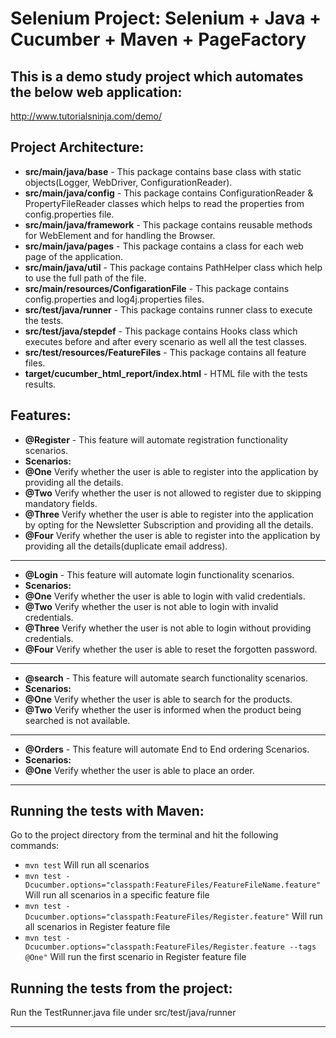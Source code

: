Selenium Project: Selenium + Java + Cucumber + Maven + PageFactory
=================

This is a demo study project which automates the below web application:
----------------
 http://www.tutorialsninja.com/demo/ 



Project Architecture:
-------------------

* **src/main/java/base** - This package contains base class with static objects(Logger, WebDriver, ConfigurationReader).
* **src/main/java/config** - This package contains ConfigurationReader & PropertyFileReader classes which helps to read the properties from config.properties file.
* **src/main/java/framework** - This package contains reusable methods for WebElement and for handling the Browser.
* **src/main/java/pages**  - This package contains a class for each web page of the application.
* **src/main/java/util** - This package contains PathHelper class which help to use the full path of the file.
* **src/main/resources/ConfigarationFile** - This package contains config.properties and log4j.properties files.
* **src/test/java/runner** - This package contains runner class to execute the tests.
* **src/test/java/stepdef** - This package contains Hooks class which executes before and after every scenario as well all the test classes.
* **src/test/resources/FeatureFiles** - This package contains all feature files.
* **target/cucumber_html_report/index.html** - HTML file with the tests results. 




Features: 
-------------
* **@Register** - This feature will automate registration functionality scenarios. 
* **Scenarios:**
* **@One**   Verify whether the user is able to register into the application by providing all the details.
* **@Two**   Verify whether the user is not allowed to register due to skipping mandatory fields.
* **@Three** Verify whether the user is able to register into the application by opting for the Newsletter Subscription and providing all the details.
* **@Four**  Verify whether the user is able to register into the application by providing all the details(duplicate email address).
---------		
* **@Login** - This feature will automate login functionality scenarios.
* **Scenarios:**
* **@One**   Verify whether the user is able to login with valid credentials.
* **@Two**   Verify whether the user is not able to login with invalid credentials.
* **@Three** Verify whether the user is not able to login without providing credentials.
* **@Four**  Verify whether the user is able to reset the forgotten password.
---------
* **@search** - This feature will automate search functionality scenarios.
* **Scenarios:**
* **@One**   Verify whether the user is able to search for the products.
* **@Two**   Verify whether the user is informed when the product being searched is not available.
---------			
* **@Orders** - This feature will automate End to End ordering Scenarios.
* **Scenarios:**
* **@One**   Verify whether the user is able to place an order.				
---------
					


Running the tests with Maven:
--------------

Go to the project directory from the terminal and hit the following commands:
* `mvn test`   Will run all scenarios
* `mvn test -Dcucumber.options="classpath:FeatureFiles/FeatureFileName.feature"`        Will run all scenarios in a specific feature file
* `mvn test -Dcucumber.options="classpath:FeatureFiles/Register.feature"`               Will run all scenarios in Register feature file
* `mvn test -Dcucumber.options="classpath:FeatureFiles/Register.feature --tags @One"`   Will run the first scenario in Register feature file


Running the tests from the project:
--------------
Run the TestRunner.java file under  src/test/java/runner


-----------------------
